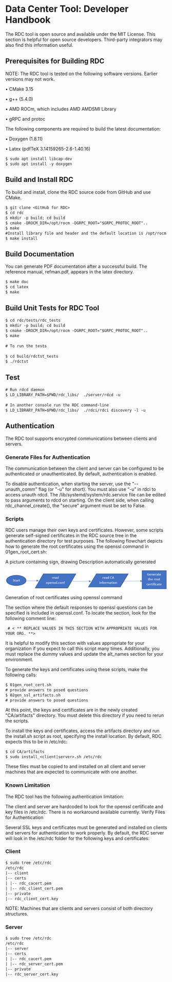 # Data Center Tool: Developer Handbook

The RDC tool is open source and available under the MIT License. This section is helpful for open source developers. Third-party integrators may also find this information useful.

## Prerequisites for Building RDC

NOTE: The RDC tool is tested on the following software versions. Earlier versions may not work.

•        CMake 3.15

•        g++ (5.4.0)

•        AMD ROCm, which includes AMD AMDSMI Library

•        gRPC and protoc

The following components are required to build the latest documentation:

•        Doxygen (1.8.11)

•        Latex (pdfTeX 3.14159265-2.6-1.40.16)

```
$ sudo apt install libcap-dev
$ sudo apt install -y doxygen
```

## Build and Install RDC

To build and install, clone the RDC source code from GitHub and use CMake.

```
$ git clone <GitHub for RDC>
$ cd rdc
$ mkdir -p build; cd build
$ cmake -DROCM_DIR=/opt/rocm -DGRPC_ROOT="$GRPC_PROTOC_ROOT"..
$ make
#Install library file and header and the default location is /opt/rocm
$ make install
```
 
## Build Documentation

You can generate PDF documentation after a successful build. The reference manual, refman.pdf, appears in the latex directory.

```
$ make doc
$ cd latex
$ make
```

## Build Unit Tests for RDC Tool

```
$ cd rdc/tests/rdc_tests
$ mkdir -p build; cd build
$ cmake -DROCM_DIR=/opt/rocm -DGRPC_ROOT="$GRPC_PROTOC_ROOT"..
$ make

# To run the tests
 
$ cd build/rdctst_tests
$ ./rdctst
```
 
## Test

```
# Run rdcd daemon
$ LD_LIBRARY_PATH=$PWD/rdc_libs/  ./server/rdcd -u
 
# In another console run the RDC command-line
$ LD_LIBRARY_PATH=$PWD/rdc_libs/  ./rdci/rdci discovery -l -u
```

## Authentication

The RDC tool supports encrypted communications between clients and servers.

### Generate Files for Authentication

The communication between the client and server can be configured to be authenticated or unauthenticated. By default, authentication is enabled.

To disable authentication, when starting the server, use the "--unauth_comm" flag (or "-u" for short). You must also use “-u” in rdci to access unauth rdcd. The /lib/systemd/system/rdc.service file can be edited to pass arguments to rdcd on starting. On the client side, when calling rdc_channel_create(), the "secure" argument must be set to False.

### Scripts

RDC users manage their own keys and certificates. However, some scripts generate self-signed certificates in the RDC source tree in the authentication directory for test purposes. The following flowchart depicts how to generate the root certificates using the openssl command in 01gen_root_cert.sh:

A picture containing sign, drawing Description automatically generated

![Generation of root certificates using openssl command](../data/handbook_openssl.png)

Generation of root certificates using openssl command

The section where the default responses to openssl questions can be specified is included in openssl.conf. To locate the section, look for the following comment line:

```
 # < ** REPLACE VALUES IN THIS SECTION WITH APPROPRIATE VALUES FOR YOUR ORG. **>
```

It is helpful to modify this section with values appropriate for your organization if you expect to call this script many times. Additionally, you must replace the dummy values and update the alt_names section for your environment.

To generate the keys and certificates using these scripts, make the following calls:

```
$ 01gen_root_cert.sh
# provide answers to posed questions
$ 02gen_ssl_artifacts.sh
# provide answers to posed questions
```

At this point, the keys and certificates are in the newly created "CA/artifacts" directory. You must delete this directory if you need to rerun the scripts.

To install the keys and certificates, access the artifacts directory and run the install.sh script as root, specifying the install location. By default, RDC expects this to be in /etc/rdc:

```
$ cd CA/artifacts
$ sudo install_<client|server>.sh /etc/rdc
```

These files must be copied to and installed on all client and server machines that are expected to communicate with one another.

### Known Limitation

The RDC tool has the following authentication limitation:

The client and server are hardcoded to look for the openssl certificate and key files in /etc/rdc. There is no workaround available currently.
Verify Files for Authentication

Several SSL keys and certificates must be generated and installed on clients and servers for authentication to work properly. By default, the RDC server will look in the /etc/rdc folder for the following keys and certificates: 

### Client

```
$ sudo tree /etc/rdc
/etc/rdc
|-- client
|-- certs
| |-- rdc_cacert.pem
| |-- rdc_client_cert.pem
|-- private
|-- rdc_client_cert.key
```

NOTE: Machines that are clients and servers consist of both directory structures. 

### Server

```
$ sudo tree /etc/rdc
/etc/rdc
|-- server
|-- certs
| |-- rdc_cacert.pem
| |-- rdc_server_cert.pem
|-- private
|-- rdc_server_cert.key
```
